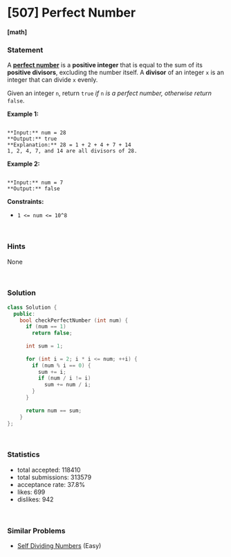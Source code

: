 # [507] Perfect Number

**[math]**

### Statement

A [**perfect number**](https://en.wikipedia.org/wiki/Perfect_number) is a **positive integer** that is equal to the sum of its **positive divisors**, excluding the number itself. A **divisor** of an integer `x` is an integer that can divide `x` evenly.

Given an integer `n`, return `true` *if* `n` *is a perfect number, otherwise return* `false`.


**Example 1:**

```

**Input:** num = 28
**Output:** true
**Explanation:** 28 = 1 + 2 + 4 + 7 + 14
1, 2, 4, 7, and 14 are all divisors of 28.

```

**Example 2:**

```

**Input:** num = 7
**Output:** false

```

**Constraints:**
* `1 <= num <= 10^8`


<br>

### Hints

None

<br>

### Solution

```cpp
class Solution {
  public:
    bool checkPerfectNumber (int num) {
      if (num == 1)
        return false;
      
      int sum = 1;
      
      for (int i = 2; i * i <= num; ++i) {
        if (num % i == 0) {
          sum += i;
          if (num / i != i)
            sum += num / i;
        }
      }
      
      return num == sum;
    }
};
```

<br>

### Statistics

- total accepted: 118410
- total submissions: 313579
- acceptance rate: 37.8%
- likes: 699
- dislikes: 942

<br>

### Similar Problems

- [Self Dividing Numbers](https://leetcode.com/problems/self-dividing-numbers) (Easy)
